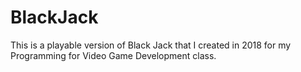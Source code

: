 # BlackJack

This is a playable version of Black Jack that I created in 2018 for my Programming for Video Game Development class.
